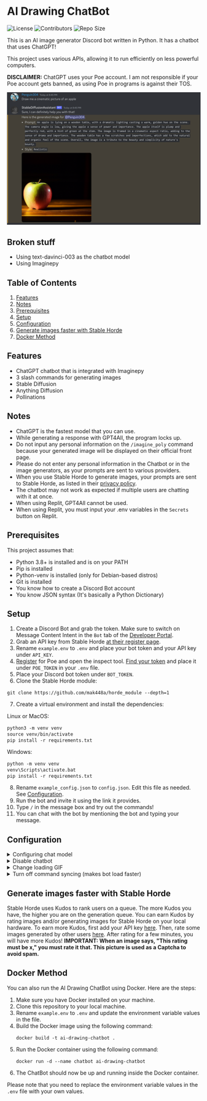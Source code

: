 # AI Drawing ChatBot

![License](https://img.shields.io/github/license/mak448a/Stable-Diffusion-Bot)
![Contributors](https://img.shields.io/github/contributors/mak448a/Stable-Diffusion-Bot)
![Repo Size](https://img.shields.io/github/repo-size/mak448a/Stable-Diffusion-Bot)

This is an AI image generator Discord bot written in Python. It has a chatbot that uses ChatGPT!

This project uses various APIs, allowing it to run efficiently on less powerful computers.

**DISCLAIMER:** ChatGPT uses your Poe account. I am not responsible if your Poe account gets banned, as using Poe in programs is against their TOS.

![Demo](demo.png)

## Broken stuff
- Using text-davinci-003 as the chatbot model
- Using Imaginepy

## Table of Contents
1. [Features](#Features)
2. [Notes](#Notes)
3. [Prerequisites](#Prerequisites)
4. [Setup](#Setup)
5. [Configuration](#Configuration)
6. [Generate images faster with Stable Horde](#Generate-images-faster-with-Stable-Horde)
7. [Docker Method](#Docker-Method)

## Features
- ChatGPT chatbot that is integrated with Imaginepy
- 3 slash commands for generating images
- Stable Diffusion
- Anything Diffusion
- Pollinations

## Notes
- ChatGPT is the fastest model that you can use.
- While generating a response with GPT4All, the program locks up.
- Do not input any personal information on the `/imagine_poly` command because your generated image will be displayed on their official front page.
- Please do not enter any personal information in the Chatbot or in the image generators, as your prompts are sent to various providers.
- When you use Stable Horde to generate images, your prompts are sent to Stable Horde, as listed in their [privacy policy](https://stablehorde.net/privacy).
- The chatbot may not work as expected if multiple users are chatting with it at once.
- When using Replit, GPT4All cannot be used.
- When using Replit, you must input your .env variables in the `Secrets` button on Replit.

## Prerequisites
This project assumes that:
- Python 3.8+ is installed and is on your PATH
- Pip is installed
- Python-venv is installed (only for Debian-based distros)
- Git is installed
- You know how to create a Discord Bot account
- You know JSON syntax (It's basically a Python Dictionary)

## Setup
1. Create a Discord Bot and grab the token. Make sure to switch on Message Content Intent in the `Bot` tab of the [Developer Portal](https://discord.com/developers/applications).
2. Grab an API key from Stable Horde [at their register page](https://stablehorde.net/register).
3. Rename `example.env` to `.env` and place your bot token and your API key under `API_KEY`.
4. [Register](https://poe.com) for Poe and open the inspect tool. [Find your token](https://github.com/ading2210/poe-api#finding-your-token) and place it under `POE_TOKEN` in your `.env` file.
5. Place your Discord bot token under `BOT_TOKEN`.
6. Clone the Stable Horde module:
```shell
git clone https://github.com/mak448a/horde_module --depth=1
```
7. Create a virtual environment and install the dependencies:

Linux or MacOS:
```shell
python3 -m venv venv
source venv/bin/activate
pip install -r requirements.txt
```
Windows:
```shell
python -m venv venv
venv\Scripts\activate.bat
pip install -r requirements.txt
```
8. Rename `example_config.json` to `config.json`. Edit this file as needed. See [Configuration](#Configuration).
9. Run the bot and invite it using the link it provides.
10. Type `/` in the message box and try out the commands!
11. You can chat with the bot by mentioning the bot and typing your message.

## Configuration
<details><summary>Configuring chat model</summary>
Go to `config.json` and set the value of the key `"model"` to the desired model.

**Available Models**
- ChatGPT
- GPT4All
- text-davinci-003

The model name must be written exactly as listed here.
When using ChatGPT, you must sign up for a Poe account.

When you are done, the edited line should look like this:
```json
"model": "ChatGPT",
```
</details>
<details><summary>Disable chatbot</summary>
Go to `config.json` and set the value of the key `"chatbot"` to `false`.

It should look like this:
```json
"chatbot": false,
```
</details>
<details><summary>Change loading GIF</summary>
Go to `config.json` and set the value of the key `"loading_gif"` to the URL of your preferred GIF from Tenor.

It should look like this:
```json
"loading_gif": "https://tenor.com/your/favorite/loading/gif",
```
</details>
<details><summary>Turn off command syncing (makes bot load faster)</summary>
Go to `config.json` and set the value of the key `"sync"` to `false`.

It should look like this:
```json
"sync": false
```
</details>

## Generate images faster with Stable Horde
Stable Horde uses Kudos to rank users on a queue. The more Kudos you have, the higher you are on the generation queue.
You can earn Kudos by rating images and/or generating images for Stable Horde on your local hardware.
To earn more Kudos, first add your API key [here](https://tinybots.net/artbot/settings).
Then, rate some images generated by other users [here](https://tinybots.net/artbot/rate).
After rating for a few minutes, you will have more Kudos!
**IMPORTANT: When an image says, "This rating must be x," you must rate it that. This picture is used as a Captcha to avoid spam.**

## Docker Method
You can also run the AI Drawing ChatBot using Docker. Here are the steps:

1. Make sure you have Docker installed on your machine.
2. Clone this repository to your local machine.
3. Rename `example.env` to `.env` and update the environment variable values in the file.
4. Build the Docker image using the following command:
   ```shell
   docker build -t ai-drawing-chatbot .
   ```
5. Run the Docker container using the following command:
   ```shell
   docker run -d --name chatbot ai-drawing-chatbot
   ```
6. The ChatBot should now be up and running inside the Docker container.

Please note that you need to replace the environment variable values in the `.env` file with your own values.
